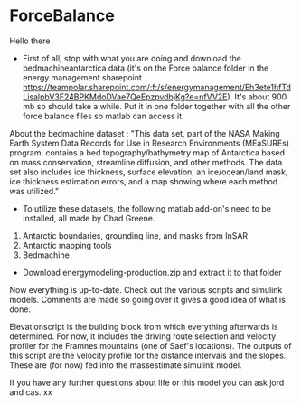 # ForceBalance

Hello there

- First of all, stop with what you are doing and download the bedmachineantarctica data (it's on the Force balance folder in the energy management sharepoint https://teampolar.sharepoint.com/:f:/s/energymanagement/Eh3ete1hfTdLisalpbV3F24BPKMdoDVae7QeEpzpvdbjKg?e=nfVV2E). It's about 900 mb so should take a while. Put it in one folder together with all the other force balance files so matlab can access it.  

About the bedmachine dataset : "This data set, part of the NASA Making Earth System Data Records for Use in Research Environments (MEaSUREs) program, contains a bed topography/bathymetry map of Antarctica based on mass conservation, streamline diffusion, and other methods. The data set also includes ice thickness, surface elevation, an ice/ocean/land mask, ice thickness estimation errors, and a map showing where each method was utilized."

- To utilize these datasets, the following matlab add-on's need to be installed, all made by Chad Greene.
1. Antarctic boundaries, grounding line, and masks from InSAR
2. Antarctic mapping tools
3. Bedmachine
        
- Download energymodeling-production.zip and extract it to that folder

Now everything is up-to-date. Check out the various scripts and simulink models. Comments are made so going over it gives a good idea of what is done. 

Elevationscript is the building block from which everything afterwards is determined. For now, it includes the driving route selection and velocity profiler for the Framnes mountains (one of Saef's locations). The outputs of this script are the velocity profile for the distance intervals and the slopes. These are (for now) fed into the massestimate simulink model. 

If you have any further questions about life or this model you can ask jord and cas. xx
